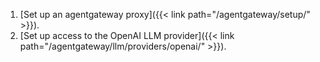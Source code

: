 1. [Set up an agentgateway proxy]({{< link path="/agentgateway/setup/" >}}). 
2. [Set up access to the OpenAI LLM provider]({{< link path="/agentgateway/llm/providers/openai/" >}}).